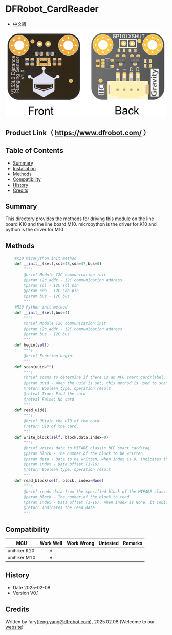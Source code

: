 # DFRobot_CardReader

* [中文版](./README_CN.md)

![正反面svg效果图](../resources/images/SEN0245svg4.png)

## Product Link（ https://www.dfrobot.com/ ）
    
## Table of Contents

* [Summary](#summary)
* [Installation](#installation)
* [Methods](#methods)
* [Compatibility](#compatibility)
* [History](#history)
* [Credits](#credits)

## Summary
This directory provides the methods for driving this module on the line board K10 and the line board M10. micropython is the driver for K10 and python is the driver for M10

## Methods
```Python
    #K10 MicoPython init method
    def __init__(self,scl=48,sda=47,bus=0)
        """!
        @brief Module I2C communication init
        @param i2c_addr - I2C communication address
        @param scl - I2C scl pin
        @param sda - I2C sda pin
        @param bus - I2C bus
        """
    #M10 Python init method
    def __init__(self,bus=4)
        """!
        @brief Module I2C communication init
        @param i2c_addr - I2C communication address
        @param bus - I2C bus
        """
    def begin(self)
        """!
        @brief Function begin.
        """
    def scan(uuid="")
        """!
        @brief scans to determine if there is an NFC smart card/label.
        @param uuid - When the uuid is set, this method is used to scan the card of the uuid. If the UUID is not set, it detects whether the nfc card exists
        @return Boolean type, operation result
        @retval True: Find the card
        @retval False: No card
        """
    def read_uid()
        """!
        @brief Obtain the UID of the card.
        @return UID of the card.
        """
    def write_block(self, block,data,index=0)
        """!
        @brief writes data to MIFARE classic NFC smart card/tag.
        @param block - The number of the block to be written
        @param data - Data to be written, when index is 0, indicates the size of a block to be written, when index is greater than 0, indicates a byte to be written
        @param index - Data offset (1-16)
        @return Boolean type, operation result
        """
    def read_block(self, block, index=None)
        """!
        @brief reads data from the specified block of the MIFARE classic NFC smart card/tag.
        @param block - The number of the block to read
        @param index - Data offset (1-16). When index is None, it indicates the size of a block to be read. When index is greater than 0, it indicates a byte to be read
        @return Indicates the read data
        """
```

## Compatibility

MCU                | Work Well    | Work Wrong   | Untested    | Remarks
------------------ | :----------: | :----------: | :---------: | -----
unihiker K10        |      √       |              |             | 
unihiker M10        |      √       |              |             | 


## History

- Date 2025-02-08
- Version V0.1
## Credits
Written by fary(feng.yang@dfrobot.com), 2025.02.08 (Welcome to our [website](https://www.dfrobot.com/))